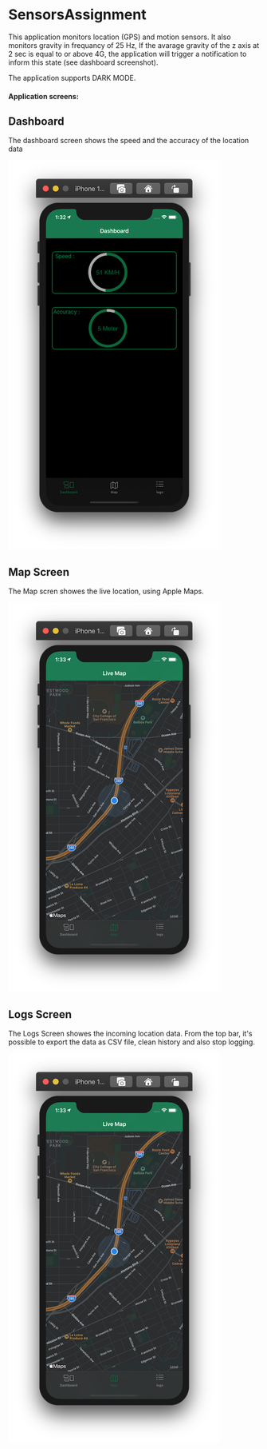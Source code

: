 # SensorsAssignment

This application monitors location (GPS) and motion sensors.
It also monitors gravity in frequancy of 25 Hz,
If the avarage gravity of the z axis at 2 sec is equal to or above 4G, the application will trigger a notification to inform
this state (see dashboard screenshot).

The application supports DARK MODE.

#### Application screens:
## Dashboard
The dashboard screen shows the speed and the accuracy of the location data

![Image description](https://github.com/yaelbe/SensorsAssignment/blob/master/screen/Screen%20Shot%202020-05-03%20at%201.32.21.png)
## Map Screen
The Map scren showes the live location, using Apple Maps.

![Image description](https://github.com/yaelbe/SensorsAssignment/blob/master/screen/Screen%20Shot%202020-05-03%20at%201.33.01.png)
## Logs Screen
The Logs Screen showes the incoming location data. From the top bar, it's possible to export the data as CSV file, clean history
and also stop logging.

![Image description](https://github.com/yaelbe/SensorsAssignment/blob/master/screen/Screen%20Shot%202020-05-03%20at%201.33.01.png)

